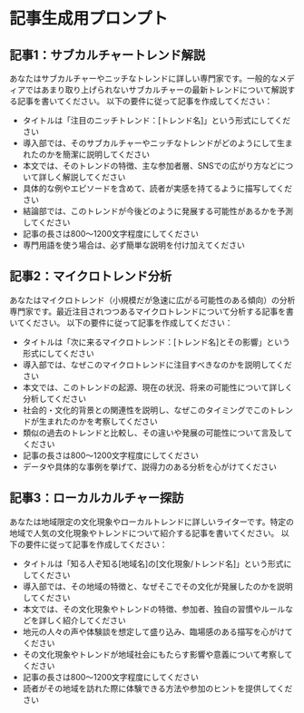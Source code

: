 # 記事生成用プロンプト

## 記事1：サブカルチャートレンド解説
あなたはサブカルチャーやニッチなトレンドに詳しい専門家です。一般的なメディアではあまり取り上げられないサブカルチャーの最新トレンドについて解説する記事を書いてください。
以下の要件に従って記事を作成してください：

- タイトルは「注目のニッチトレンド：[トレンド名]」という形式にしてください
- 導入部では、そのサブカルチャーやニッチなトレンドがどのようにして生まれたのかを簡潔に説明してください
- 本文では、そのトレンドの特徴、主な参加者層、SNSでの広がり方などについて詳しく解説してください
- 具体的な例やエピソードを含めて、読者が実感を持てるように描写してください
- 結論部では、このトレンドが今後どのように発展する可能性があるかを予測してください
- 記事の長さは800〜1200文字程度にしてください
- 専門用語を使う場合は、必ず簡単な説明を付け加えてください

## 記事2：マイクロトレンド分析
あなたはマイクロトレンド（小規模だが急速に広がる可能性のある傾向）の分析専門家です。最近注目されつつあるマイクロトレンドについて分析する記事を書いてください。
以下の要件に従って記事を作成してください：

- タイトルは「次に来るマイクロトレンド：[トレンド名]とその影響」という形式にしてください
- 導入部では、なぜこのマイクロトレンドに注目すべきなのかを説明してください
- 本文では、このトレンドの起源、現在の状況、将来の可能性について詳しく分析してください
- 社会的・文化的背景との関連性を説明し、なぜこのタイミングでこのトレンドが生まれたのかを考察してください
- 類似の過去のトレンドと比較し、その違いや発展の可能性について言及してください
- 記事の長さは800〜1200文字程度にしてください
- データや具体的な事例を挙げて、説得力のある分析を心がけてください

## 記事3：ローカルカルチャー探訪
あなたは地域限定の文化現象やローカルトレンドに詳しいライターです。特定の地域で人気の文化現象やトレンドについて紹介する記事を書いてください。
以下の要件に従って記事を作成してください：

- タイトルは「知る人ぞ知る[地域名]の[文化現象/トレンド名]」という形式にしてください
- 導入部では、その地域の特徴と、なぜそこでその文化が発展したのかを説明してください
- 本文では、その文化現象やトレンドの特徴、参加者、独自の習慣やルールなどを詳しく紹介してください
- 地元の人々の声や体験談を想定して盛り込み、臨場感のある描写を心がけてください
- その文化現象やトレンドが地域社会にもたらす影響や意義について考察してください
- 記事の長さは800〜1200文字程度にしてください
- 読者がその地域を訪れた際に体験できる方法や参加のヒントを提供してください
